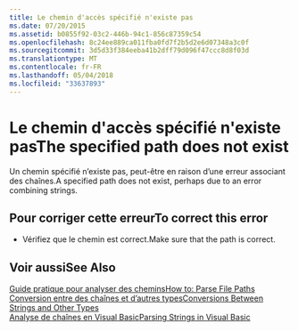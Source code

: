 ```yaml
---
title: Le chemin d'accès spécifié n'existe pas
ms.date: 07/20/2015
ms.assetid: b0855f92-03c2-446b-94c1-856c87359c54
ms.openlocfilehash: 8c24ee889ca011fba0fd7f2b5d2e6d07348a3c0f
ms.sourcegitcommit: 3d5d33f384eeba41b2dff79d096f47ccc8d8f03d
ms.translationtype: MT
ms.contentlocale: fr-FR
ms.lasthandoff: 05/04/2018
ms.locfileid: "33637893"
---
```

# <a name="the-specified-path-does-not-exist"></a><span data-ttu-id="ac3ef-102">Le chemin d'accès spécifié n'existe pas</span><span class="sxs-lookup"><span data-stu-id="ac3ef-102">The specified path does not exist</span></span>
<span data-ttu-id="ac3ef-103">Un chemin spécifié n’existe pas, peut-être en raison d’une erreur associant des chaînes.</span><span class="sxs-lookup"><span data-stu-id="ac3ef-103">A specified path does not exist, perhaps due to an error combining strings.</span></span>  
  
## <a name="to-correct-this-error"></a><span data-ttu-id="ac3ef-104">Pour corriger cette erreur</span><span class="sxs-lookup"><span data-stu-id="ac3ef-104">To correct this error</span></span>  
  
-   <span data-ttu-id="ac3ef-105">Vérifiez que le chemin est correct.</span><span class="sxs-lookup"><span data-stu-id="ac3ef-105">Make sure that the path is correct.</span></span>  
  
## <a name="see-also"></a><span data-ttu-id="ac3ef-106">Voir aussi</span><span class="sxs-lookup"><span data-stu-id="ac3ef-106">See Also</span></span>  
 [<span data-ttu-id="ac3ef-107">Guide pratique pour analyser des chemins</span><span class="sxs-lookup"><span data-stu-id="ac3ef-107">How to: Parse File Paths</span></span>](../../visual-basic/developing-apps/programming/drives-directories-files/how-to-parse-file-paths.md)  
 [<span data-ttu-id="ac3ef-108">Conversion entre des chaînes et d’autres types</span><span class="sxs-lookup"><span data-stu-id="ac3ef-108">Conversions Between Strings and Other Types</span></span>](../../visual-basic/programming-guide/language-features/data-types/conversions-between-strings-and-other-types.md)  
 [<span data-ttu-id="ac3ef-109">Analyse de chaînes en Visual Basic</span><span class="sxs-lookup"><span data-stu-id="ac3ef-109">Parsing Strings in Visual Basic</span></span>](http://msdn.microsoft.com/library/927a4b26-5388-458c-85d8-aaf0851457e3)
